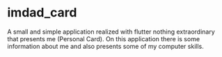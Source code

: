 # imdad_card
A small and simple application realized with flutter nothing extraordinary that presents me (Personal Card). On this application there is some information about me and also presents some of my computer skills. 
